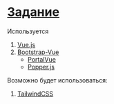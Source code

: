 # [Задание](./doc/Exercise.md)

Используется

1. [Vue.js](https://vuejs.org/guide/introduction.html)
1. [Bootstrap-Vue](https://bootstrap-vue.org/docs)
   - [PortalVue ](https://portal-vue.linusb.org/)
   - [Popper.js](https://popper.js.org/)

Возможно будет использоваться:

1. [TailwindCSS](https://tailwindcss.com/docs/installation)
